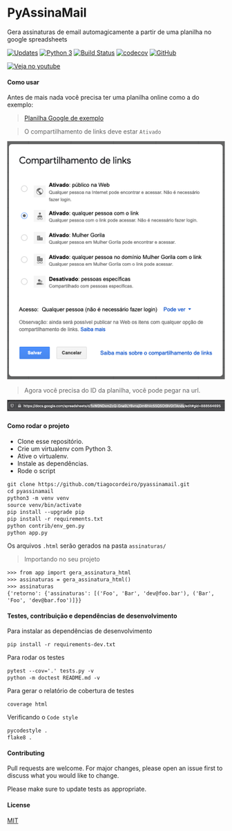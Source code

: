 # PyAssinaMail
Gera assinaturas de email automagicamente a partir de uma planilha no google spreadsheets

[![Updates](https://pyup.io/repos/github/tiagocordeiro/pyassinamail/shield.svg)](https://pyup.io/repos/github/tiagocordeiro/pyassinamail/)
[![Python 3](https://pyup.io/repos/github/tiagocordeiro/pyassinamail/python-3-shield.svg)](https://pyup.io/repos/github/tiagocordeiro/pyassinamail/)
[![Build Status](https://travis-ci.org/tiagocordeiro/pyassinamail.svg?branch=master)](https://travis-ci.org/tiagocordeiro/pyassinamail)
[![codecov](https://codecov.io/gh/tiagocordeiro/pyassinamail/branch/master/graph/badge.svg)](https://codecov.io/gh/tiagocordeiro/pyassinamail)
[![GitHub](https://img.shields.io/github/license/mashape/apistatus.svg)](https://github.com/tiagocordeiro/pyassinamail/blob/master/LICENSE)

[![Veja no youtube](https://img.youtube.com/vi/WYjf94H-Lm0/0.jpg)](https://www.youtube.com/watch?v=WYjf94H-Lm0)

#### Como usar
Antes de mais nada você precisa ter uma planilha online como a do exemplo:

> [Planilha Google de exemplo](https://docs.google.com/spreadsheets/d/1vW0NDxmZcQ-Gna9LY6vnsjDm6hVc55QSOt9VGtTAnds/)

> O compartilhamento de links deve estar `Ativado`

![Imagem do compartilhamento de links do Google Planilhas](docs/images/google_planilha_share.png)

> Agora você precisa do ID da planilha, você pode pegar na url.

![Imagem da url com o ID da planilha selecionado](docs/images/google_planilha_id.png)


#### Como rodar o projeto
* Clone esse repositório.
* Crie um virtualenv com Python 3.
* Ative o virtualenv.
* Instale as dependências.
* Rode o script

```shell
git clone https://github.com/tiagocordeiro/pyassinamail.git
cd pyassinamail
python3 -m venv venv
source venv/bin/activate
pip install --upgrade pip
pip install -r requirements.txt
python contrib/env_gen.py
python app.py
```

Os arquivos `.html` serão gerados na pasta `assinaturas/`

> Importando no seu projeto
```shell
>>> from app import gera_assinatura_html
>>> assinaturas = gera_assinatura_html()
>>> assinaturas
{'retorno': {'assinaturas': [('Foo', 'Bar', 'dev@foo.bar'), ('Bar', 'Foo', 'dev@bar.foo')]}}

```

#### Testes, contribuição e dependências de desenvolvimento
Para instalar as dependências de desenvolvimento
```shell
pip install -r requirements-dev.txt
```

Para rodar os testes
```shell
pytest --cov='.' tests.py -v
python -m doctest README.md -v
```

Para gerar o relatório de cobertura de testes
```shell
coverage html
```

Verificando o `Code style`
```shell
pycodestyle .
flake8 .
```


#### Contributing
Pull requests are welcome. For major changes, please open an issue first to discuss what you would like to change.

Please make sure to update tests as appropriate.


#### License
[MIT](https://github.com/tiagocordeiro/pyassinamail/blob/master/LICENSE)
